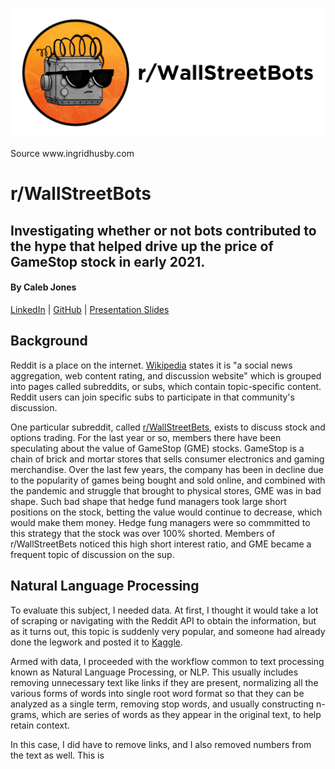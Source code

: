 <p align="center">
  <img src="https://github.com/iamcalebjones/WallStreetBots/blob/main/images/bots2.png">
  <figcaption>Source www.ingridhusby.com</figcaption>
</p>

# r/WallStreetBots
## Investigating whether or not bots contributed to the hype that helped drive up the price of GameStop stock in early 2021.
#### By Caleb Jones
[LinkedIn](https://www.linkedin.com/in/calebsjones/) | [GitHub](https://github.com/iamcalebjones) | [Presentation Slides](link-coming-later)

## Background

Reddit is a place on the internet. [Wikipedia](https://en.wikipedia.org/wiki/Reddit) states it is "a social news aggregation, web content rating, and discussion website" which is grouped into pages called subreddits, or subs, which contain topic-specific content. Reddit users can join specific subs to participate in that community's discussion.

One particular subreddit, called [r/WallStreetBets](https://www.reddit.com/r/wallstreetbets/), exists to discuss stock and options trading. For the last year or so, members there have been speculating about the value of GameStop (GME) stocks. GameStop is a chain of brick and mortar stores that sells consumer electronics and gaming merchandise. Over the last few years, the company has been in decline due to the popularity of games being bought and sold online, and combined with the pandemic and struggle that brought to physical stores, GME was in bad shape. Such bad shape that hedge fund managers took large short positions on the stock, betting the value would continue to decrease, which would make them money. Hedge fung managers were so commmitted to this strategy that the stock was over 100% shorted. Members of r/WallStreetBets noticed this high short interest ratio, and GME became a frequent topic of discussion on the sup.

## Natural Language Processing

To evaluate this subject, I needed data. At first, I thought it would take a lot of scraping or navigating with the Reddit API to obtain the information, but as it turns out, this topic is suddenly very popular, and someone had already done the legwork and posted it to [Kaggle](https://www.kaggle.com/mattpodolak/rwallstreetbets-posts-and-comments). 

Armed with data, I proceeded with the workflow common to text processing known as Natural Language Processing, or NLP. This usually includes removing unnecessary text like links if they are present, normalizing all the various forms of words into single root word format so that they can be analyzed as a single term, removing stop words, and usually constructing n-grams, which are series of words as they appear in the original text, to help retain context.

In this case, I did have to remove links, and I also removed numbers from the text as well. This is 

